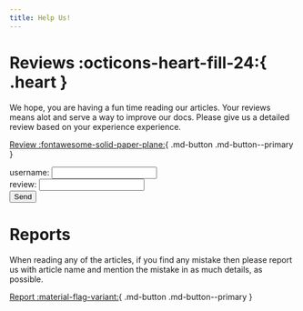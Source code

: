 ```yaml
---
title: Help Us!
---
```

# Reviews :octicons-heart-fill-24:{ .heart }

We hope, you are having a fun time reading our articles. Your reviews means alot and serve a way to improve our docs. Please give us a detailed review based on your experience experience.

[Review :fontawesome-solid-paper-plane:](https://forms.gle/mbrA2bXoqTURdoNc6){ .md-button .md-button--primary }


<form action="http://someothersite.com/" method="post">
    <P>
    <label for="username">username: </label> <input type="text" id="username"><br>
    <label for="review">review: </label> <input type="text" id="review"><br>
    <input type="submit" value="Send">
    </P>
</form>


# Reports

When reading any of the articles, if you find any mistake then please report us with article name and mention the mistake in as much details, as possible.

[Report :material-flag-variant:](https://forms.gle/FgoUCCSkre4BYgms5){ .md-button .md-button--primary }